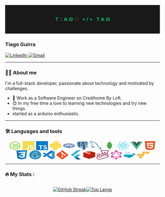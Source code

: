 <link rel="stylesheet" href="https://cdn.jsdelivr.net/gh/devicons/devicon@latest/devicon.min.css">
<div align="center">
  <img src="./img/tag.png"/>
</div>


### Tiago Guirra
<div>
  <a href="https://www.linkedin.com/in/tiagoguirra/" target="_blank">
    <img src="https://img.shields.io/badge/LinkedIn-blue?style=for-the-badge&logo=linkedin&logoColor=white" alt="LinkedIn"/>
  </a>
  <a href="mailto:guilhermetadashii.dev@gmail.com"  target="_blank">
    <img src="https://img.shields.io/badge/-Gmail-c14438?style=for-the-badge&logo=Gmail&logoColor=white&link=mailto:tiagobg15@gmail.com" alt="Gmail"/>
  </a>
</div>

---

### :man_technologist: About me
I'm a full-stack developer, passionate about technology and motivated by challenges.


- :rocket: Work as a Softwere Engineer on Credihome By Loft.
- :heart_eyes: In my free time a love to learning  new technologies and try new things.
- <i class="devicon-arduino-plain"></i> started as a arduino enthusiastic.

---

### :hammer_and_wrench: Languages and tools
<div  align="center">
<img align="center" alt="nodeJs" height="30" width="40" src="https://raw.githubusercontent.com/devicons/devicon/master/icons/nodejs/nodejs-plain.svg">
<img align="center" alt="javascript" height="30" width="40" src="https://raw.githubusercontent.com/devicons/devicon/master/icons/javascript/javascript-plain.svg">
<img align="center" alt="typescript" height="30" width="40" src="https://raw.githubusercontent.com/devicons/devicon/master/icons/typescript/typescript-plain.svg">
<img align="center" alt="python" height="30" width="40" src="https://raw.githubusercontent.com/devicons/devicon/master/icons/python/python-plain.svg">
<img align="center" alt="Js" height="30" width="40" src="https://raw.githubusercontent.com/devicons/devicon/master/icons/php/php-plain.svg">
<img align="center" alt="php" height="30" width="40" src="https://raw.githubusercontent.com/devicons/devicon/master/icons/postgresql/postgresql-plain.svg">
<img align="center" alt="postgresql" height="30" width="40" src="https://raw.githubusercontent.com/devicons/devicon/master/icons/mysql/mysql-plain.svg">
<img align="center" alt="mysql" height="30" width="40" src="https://raw.githubusercontent.com/devicons/devicon/master/icons/mongodb/mongodb-plain.svg">
<img align="center" alt="mongodb" height="30" width="40" src="https://raw.githubusercontent.com/devicons/devicon/master/icons/react/react-original.svg">
<img align="center" alt="vueJs" height="30" width="40" src="https://raw.githubusercontent.com/devicons/devicon/master/icons/vuejs/vuejs-original.svg">
<img align="center" alt="html5" height="30" width="40" src="https://raw.githubusercontent.com/devicons/devicon/master/icons/html5/html5-original.svg">
<img align="center" alt="css3" height="30" width="40" src="https://raw.githubusercontent.com/devicons/devicon/master/icons/css3/css3-original.svg">
<img align="center" alt="yarn" height="30" width="40" src="https://raw.githubusercontent.com/devicons/devicon/master/icons/yarn/yarn-original.svg">
<img align="center" alt="vscode" height="30" width="40" src="https://raw.githubusercontent.com/devicons/devicon/master/icons/vscode/vscode-original.svg">
<img align="center" alt="git" height="30" width="40" src="https://raw.githubusercontent.com/devicons/devicon/master/icons/git/git-original.svg">
<img align="center" alt="flutter" height="30" width="40" src="https://raw.githubusercontent.com/devicons/devicon/master/icons/flutter/flutter-original.svg">
<img align="center" alt="redis" height="30" width="40" src="https://raw.githubusercontent.com/devicons/devicon/master/icons/redis/redis-original.svg">
<img align="center" alt="jest" height="30" width="40" src="https://raw.githubusercontent.com/devicons/devicon/master/icons/jest/jest-plain.svg">
<img align="center" alt="graphql" height="30" width="40" src="https://raw.githubusercontent.com/devicons/devicon/master/icons/graphql/graphql-plain.svg">
<img align="center" alt="docker" height="30" width="40" src="https://raw.githubusercontent.com/devicons/devicon/master/icons/docker/docker-plain.svg">
<img align="center" alt="docker" height="30" width="40" src="https://raw.githubusercontent.com/devicons/devicon/master/icons/amazonwebservices/amazonwebservices-original.svg">

</div>

---

### :fire: My Stats :
<div style="display: flex; justify-content: center;flex-wrap: wrap;align-items: flex-start;">

[![GitHub Streak](http://github-readme-streak-stats.herokuapp.com?user=tiagoguirra&theme=dark&hide_border=true)](https://git.io/streak-stats)

[![Top Langs](https://github-readme-stats.vercel.app/api/top-langs/?username=tiagoguirra&layout=compact&theme=vision-friendly-dark)](https://github.com/anuraghazra/github-readme-stats)
</div>

